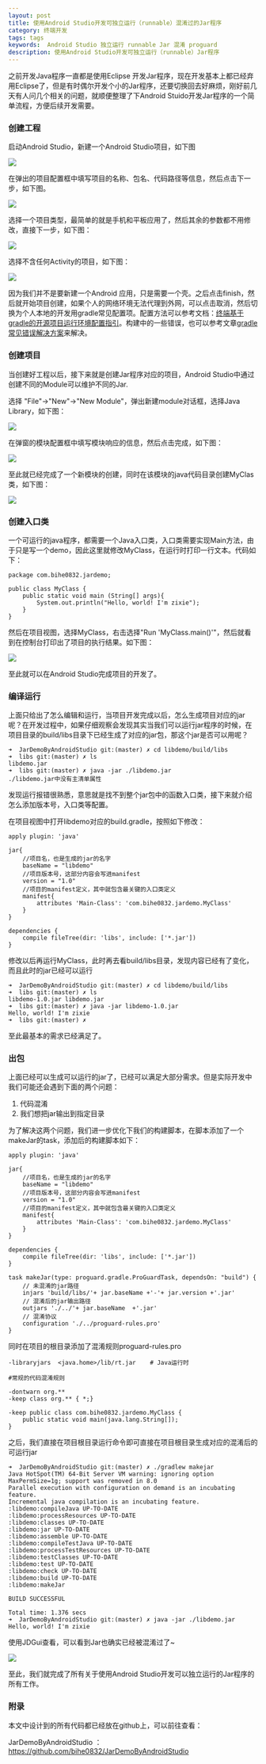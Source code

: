 ```yaml
---
layout: post
title: 使用Android Studio开发可独立运行（runnable）混淆过的Jar程序
category: 终端开发
tags: tags
keywords:  Android Studio 独立运行 runnable Jar 混淆 proguard
description: 使用Android Studio开发可独立运行（runnable）Jar程序
---
```


之前开发Java程序一直都是使用Eclipse 开发Jar程序，现在开发基本上都已经弃用Eclipse了，但是有时偶尔开发个小的Jar程序，还要切换回去好麻烦，刚好前几天有人问几个相关的问题，就顺便整理了下Android Stuido开发Jar程序的一个简单流程，方便后续开发需要。

### 创建工程

启动Android Studio，新建一个Android Studio项目，如下图

![](./../public/images/as-jar-1.jpg )

在弹出的项目配置框中填写项目的名称、包名、代码路径等信息，然后点击下一步，如下图。

![](./../public/images/as-jar-2.jpg )

选择一个项目类型，最简单的就是手机和平板应用了，然后其余的参数都不用修改，直接下一步，如下图：

![](./../public/images/as-jar-3.jpg )

选择不含任何Activity的项目，如下图：

![](./../public/images/as-jar-4.jpg )

因为我们并不是要新建一个Android 应用，只是需要一个壳。之后点击finish，然后就开始项目创建，如果个人的网络环境无法代理到外网，可以点击取消，然后切换为个人本地的开发用gradle常见配置项。配置方法可以参考文档：[终端基于gradle的开源项目运行环境配置指引](http://blog.bihe0832.com/android-as-gradle-config.html)。构建中的一些错误，也可以参考文章[gradle常见错误解决方案](http://blog.bihe0832.com/gradle-issues.html)来解决。

### 创建项目

当创建好工程以后，接下来就是创建Jar程序对应的项目，Android Studio中通过创建不同的Module可以维护不同的Jar.

选择 "File"->"New"->"New Module"，弹出新建module对话框，选择Java Library，如下图：

![](./../public/images/as-jar-5.jpg )

在弹窗的模块配置框中填写模块响应的信息，然后点击完成，如下图：

![](./../public/images/as-jar-6.jpg )

至此就已经完成了一个新模块的创建，同时在该模块的java代码目录创建MyClas类，如下图：

![](./../public/images/as-jar-7.jpg )

### 创建入口类

一个可运行的java程序，都需要一个Java入口类，入口类需要实现Main方法，由于只是写一个demo，因此这里就修改MyClass，在运行时打印一行文本。代码如下：

	package com.bihe0832.jardemo;

	public class MyClass {
	    public static void main (String[] args){
	        System.out.println("Hello, world! I'm zixie");
	    }
	}

然后在项目视图，选择MyClass，右击选择"Run 'MyClass.main()'"，然后就看到在控制台打印出了项目的执行结果。如下图：

![](./../public/images/as-jar-8.jpg )

至此就可以在Android Studio完成项目的开发了。

### 编译运行

上面只给出了怎么编辑和运行，当项目开发完成以后，怎么生成项目对应的jar呢？在开发过程中，如果仔细观察会发现其实当我们可以运行jar程序的时候，在项目目录的build/libs目录下已经生成了对应的jar包，那这个jar是否可以用呢？

	➜  JarDemoByAndroidStudio git:(master) ✗ cd libdemo/build/libs
	➜  libs git:(master) ✗ ls
	libdemo.jar
	➜  libs git:(master) ✗ java -jar ./libdemo.jar
	./libdemo.jar中没有主清单属性

发现运行报错很熟悉，意思就是找不到整个jar包中的函数入口类，接下来就介绍怎么添加版本号，入口类等配置。

在项目视图中打开libdemo对应的build.gradle，按照如下修改：

	apply plugin: 'java'
	
	jar{
	    //项目名，也是生成的jar的名字
	    baseName = "libdemo"
	    //项目版本号，这部分内容会写进manifest
	    version = "1.0"
	    //项目的manifest定义，其中就包含最关键的入口类定义
	    manifest{
	        attributes 'Main-Class': 'com.bihe0832.jardemo.MyClass'
	    }
	}
	
	dependencies {
	    compile fileTree(dir: 'libs', include: ['*.jar'])
	}

修改以后再运行MyClass，此时再去看build/libs目录，发现内容已经有了变化，而且此时的jar已经可以运行

	➜  JarDemoByAndroidStudio git:(master) ✗ cd libdemo/build/libs
	➜  libs git:(master) ✗ ls
	libdemo-1.0.jar libdemo.jar
	➜  libs git:(master) ✗ java -jar libdemo-1.0.jar
	Hello, world! I'm zixie
	➜  libs git:(master) ✗

至此最基本的需求已经满足了。

### 出包

上面已经可以生成可以运行的jar了，已经可以满足大部分需求。但是实际开发中我们可能还会遇到下面的两个问题：

1. 代码混淆
2. 我们想把jar输出到指定目录

为了解决这两个问题，我们进一步优化下我们的构建脚本，在脚本添加了一个makeJar的task，添加后的构建脚本如下：
	
	apply plugin: 'java'
	
	jar{
	    //项目名，也是生成的jar的名字
	    baseName = "libdemo"
	    //项目版本号，这部分内容会写进manifest
	    version = "1.0"
	    //项目的manifest定义，其中就包含最关键的入口类定义
	    manifest{
	        attributes 'Main-Class': 'com.bihe0832.jardemo.MyClass'
	    }
	}
	
	dependencies {
	    compile fileTree(dir: 'libs', include: ['*.jar'])
	}
	
	task makeJar(type: proguard.gradle.ProGuardTask, dependsOn: "build") {
	    // 未混淆的jar路径
	    injars 'build/libs/'+ jar.baseName +'-'+ jar.version +'.jar'
	    // 混淆后的jar输出路径
	    outjars './../'+ jar.baseName  +'.jar'
	    // 混淆协议
	    configuration './../proguard-rules.pro'
	}


同时在项目的根目录添加了混淆规则proguard-rules.pro

	-libraryjars  <java.home>/lib/rt.jar	# Java运行时

	#常规的代码混淆规则
	
	-dontwarn org.**
	-keep class org.** { *;}
	
	-keep public class com.bihe0832.jardemo.MyClass {
		public static void main(java.lang.String[]);
	}

之后，我们直接在项目根目录运行命令即可直接在项目根目录生成对应的混淆后的可运行jar

	➜  JarDemoByAndroidStudio git:(master) ✗ ./gradlew makejar
	Java HotSpot(TM) 64-Bit Server VM warning: ignoring option MaxPermSize=1g; support was removed in 8.0
	Parallel execution with configuration on demand is an incubating feature.
	Incremental java compilation is an incubating feature.
	:libdemo:compileJava UP-TO-DATE
	:libdemo:processResources UP-TO-DATE
	:libdemo:classes UP-TO-DATE
	:libdemo:jar UP-TO-DATE
	:libdemo:assemble UP-TO-DATE
	:libdemo:compileTestJava UP-TO-DATE
	:libdemo:processTestResources UP-TO-DATE
	:libdemo:testClasses UP-TO-DATE
	:libdemo:test UP-TO-DATE
	:libdemo:check UP-TO-DATE
	:libdemo:build UP-TO-DATE
	:libdemo:makeJar
	
	BUILD SUCCESSFUL
	
	Total time: 1.376 secs
	➜  JarDemoByAndroidStudio git:(master) ✗ java -jar ./libdemo.jar
	Hello, world! I'm zixie

使用JDGui查看，可以看到Jar也确实已经被混淆过了~

![](./../public/images/as-jar-9.jpg )

至此，我们就完成了所有关于使用Android Studio开发可以独立运行的Jar程序的所有工作。

### 附录

本文中设计到的所有代码都已经放在github上，可以前往查看：

JarDemoByAndroidStudio ：[https://github.com/bihe0832/JarDemoByAndroidStudio
](https://github.com/bihe0832/JarDemoByAndroidStudio
)










